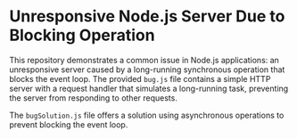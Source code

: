 # Unresponsive Node.js Server Due to Blocking Operation

This repository demonstrates a common issue in Node.js applications: an unresponsive server caused by a long-running synchronous operation that blocks the event loop.  The provided `bug.js` file contains a simple HTTP server with a request handler that simulates a long-running task, preventing the server from responding to other requests.

The `bugSolution.js` file offers a solution using asynchronous operations to prevent blocking the event loop.